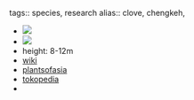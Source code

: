 tags:: species, research
alias:: clove, chengkeh,

- ![](https://peach-geographical-bat-397.mypinata.cloud/ipfs/QmPq1ahzKyDJbtbbHFyBXKv78B2Z9iEbk9DUdsV4w4zrpV)
- ![](https://peach-geographical-bat-397.mypinata.cloud/ipfs/QmcmzcjiWaTewqRFEFfnXQPdWvwL9Nf64fWuVaw8G8EEqP)
- height: 8-12m
- [wiki](https://en.wikipedia.org/wiki/Clove)
- [plantsofasia](http://www.plantsofasia.com/index/syzygium_aromaticum/0-674)
- [tokopedia](https://www.tokopedia.com/tokoorganikpnd/bibit-cengkeh-kualitas-unggul-cepat-berbuah-bibit-pohon-cengkih?extParam=ivf%3Dfalse%26src%3Dsearch&refined=true)
-